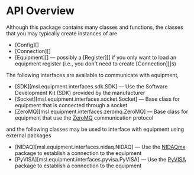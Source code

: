 # API Overview

Although this package contains many classes and functions, the classes that you may typically create instances of are

* [Config][]
* [Connection][]
* [Equipment][] &mdash; possibly a [Register][] if you only want to load an equipment register (i.e., you don't need to create [Connection][]s)

The following interfaces are available to communicate with equipment,

* [SDK][msl.equipment.interfaces.sdk.SDK] &mdash; Use the Software Development Kit (SDK) provided by the manufacturer
* [Socket][msl.equipment.interfaces.socket.Socket] &mdash; Base class for equipment that is connected through a socket
* [ZeroMQ][msl.equipment.interfaces.zeromq.ZeroMQ] &mdash; Base class for equipment that use the [ZeroMQ](https://zeromq.org/) communication protocol

and the following classes may be used to interface with equipment using external packages

* [NIDAQ][msl.equipment.interfaces.nidaq.NIDAQ] &mdash; Use the [NIDAQmx](https://nidaqmx-python.readthedocs.io/en/stable/index.html) package to establish a connection to the equipment
* [PyVISA][msl.equipment.interfaces.pyvisa.PyVISA] &mdash; Use the [PyVISA](https://pyvisa.readthedocs.io/en/stable/index.html) package to establish a connection to the equipment
